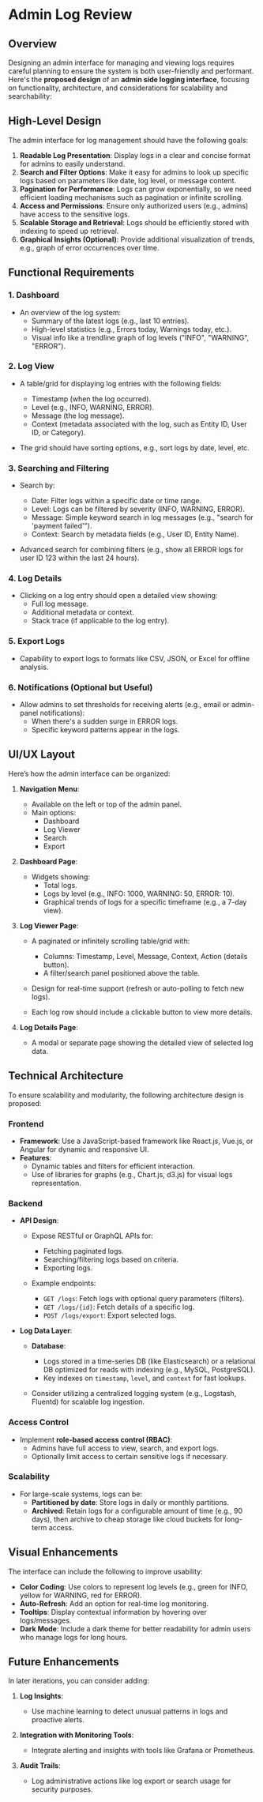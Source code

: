 # Admin Log Review

## Overview
Designing an admin interface for managing and viewing logs requires careful planning to ensure the system is both user-friendly and performant. Here's the **proposed design** of an **admin side logging interface**, focusing on functionality, architecture, and considerations for scalability and searchability:
## **High-Level Design**
The admin interface for log management should have the following goals:
1. **Readable Log Presentation**: Display logs in a clear and concise format for admins to easily understand.
2. **Search and Filter Options**: Make it easy for admins to look up specific logs based on parameters like date, log level, or message content.
3. **Pagination for Performance**: Logs can grow exponentially, so we need efficient loading mechanisms such as pagination or infinite scrolling.
4. **Access and Permissions**: Ensure only authorized users (e.g., admins) have access to the sensitive logs.
5. **Scalable Storage and Retrieval**: Logs should be efficiently stored with indexing to speed up retrieval.
6. **Graphical Insights (Optional)**: Provide additional visualization of trends, e.g., graph of error occurrences over time.

## **Functional Requirements**
### 1. **Dashboard**
- An overview of the log system:
    - Summary of the latest logs (e.g., last 10 entries).
    - High-level statistics (e.g., Errors today, Warnings today, etc.).
    - Visual info like a trendline graph of log levels ("INFO", "WARNING", "ERROR").

### 2. **Log View**
- A table/grid for displaying log entries with the following fields:
    - Timestamp (when the log occurred).
    - Level (e.g., INFO, WARNING, ERROR).
    - Message (the log message).
    - Context (metadata associated with the log, such as Entity ID, User ID, or Category).

- The grid should have sorting options, e.g., sort logs by date, level, etc.

### 3. **Searching and Filtering**
- Search by:
    - Date: Filter logs within a specific date or time range.
    - Level: Logs can be filtered by severity (INFO, WARNING, ERROR).
    - Message: Simple keyword search in log messages (e.g., "search for 'payment failed'").
    - Context: Search by metadata fields (e.g., User ID, Entity Name).

- Advanced search for combining filters (e.g., show all ERROR logs for user ID 123 within the last 24 hours).

### 4. **Log Details**
- Clicking on a log entry should open a detailed view showing:
    - Full log message.
    - Additional metadata or context.
    - Stack trace (if applicable to the log entry).

### 5. **Export Logs**
- Capability to export logs to formats like CSV, JSON, or Excel for offline analysis.

### 6. **Notifications (Optional but Useful)**
- Allow admins to set thresholds for receiving alerts (e.g., email or admin-panel notifications):
    - When there's a sudden surge in ERROR logs.
    - Specific keyword patterns appear in the logs.

## **UI/UX Layout**
Here’s how the admin interface can be organized:
1. **Navigation Menu**:
    - Available on the left or top of the admin panel.
    - Main options:
        - Dashboard
        - Log Viewer
        - Search
        - Export

2. **Dashboard Page**:
    - Widgets showing:
        - Total logs.
        - Logs by level (e.g., INFO: 1000, WARNING: 50, ERROR: 10).
        - Graphical trends of logs for a specific timeframe (e.g., a 7-day view).

3. **Log Viewer Page**:
    - A paginated or infinitely scrolling table/grid with:
        - Columns: Timestamp, Level, Message, Context, Action (details button).
        - A filter/search panel positioned above the table.

    - Design for real-time support (refresh or auto-polling to fetch new logs).
    - Each log row should include a clickable button to view more details.

4. **Log Details Page**:
    - A modal or separate page showing the detailed view of selected log data.

## **Technical Architecture**
To ensure scalability and modularity, the following architecture design is proposed:
### **Frontend**
- **Framework**: Use a JavaScript-based framework like React.js, Vue.js, or Angular for dynamic and responsive UI.
- **Features**:
    - Dynamic tables and filters for efficient interaction.
    - Use of libraries for graphs (e.g., Chart.js, d3.js) for visual logs representation.

### **Backend**
- **API Design**:
    - Expose RESTful or GraphQL APIs for:
        - Fetching paginated logs.
        - Searching/filtering logs based on criteria.
        - Exporting logs.

    - Example endpoints:
        - `GET /logs`: Fetch logs with optional query parameters (filters).
        - `GET /logs/{id}`: Fetch details of a specific log.
        - `POST /logs/export`: Export selected logs.

- **Log Data Layer**:
    - **Database**:
        - Logs stored in a time-series DB (like Elasticsearch) or a relational DB optimized for reads with indexing (e.g., MySQL, PostgreSQL).
        - Key indexes on `timestamp`, `level`, and `context` for fast lookups.

    - Consider utilizing a centralized logging system (e.g., Logstash, Fluentd) for scalable log ingestion.

### **Access Control**
- Implement **role-based access control (RBAC)**:
    - Admins have full access to view, search, and export logs.
    - Optionally limit access to certain sensitive logs if necessary.

### **Scalability**
- For large-scale systems, logs can be:
    - **Partitioned by date**: Store logs in daily or monthly partitions.
    - **Archived**: Retain logs for a configurable amount of time (e.g., 90 days), then archive to cheap storage like cloud buckets for long-term access.

## **Visual Enhancements**
The interface can include the following to improve usability:
- **Color Coding**: Use colors to represent log levels (e.g., green for INFO, yellow for WARNING, red for ERROR).
- **Auto-Refresh**: Add an option for real-time log monitoring.
- **Tooltips**: Display contextual information by hovering over logs/messages.
- **Dark Mode**: Include a dark theme for better readability for admin users who manage logs for long hours.

## **Future Enhancements**
In later iterations, you can consider adding:
1. **Log Insights**:
    - Use machine learning to detect unusual patterns in logs and proactive alerts.

2. **Integration with Monitoring Tools**:
    - Integrate alerting and insights with tools like Grafana or Prometheus.

3. **Audit Trails**:
    - Log administrative actions like log export or search usage for security purposes.
